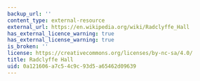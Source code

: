 ```yaml
---
backup_url: ''
content_type: external-resource
external_url: https://en.wikipedia.org/wiki/Radclyffe_Hall
has_external_licence_warning: true
has_external_license_warning: true
is_broken: ''
license: https://creativecommons.org/licenses/by-nc-sa/4.0/
title: Radclyffe Hall
uid: 0a121606-a7c5-4c9c-93d5-a65462d09639
---
```

